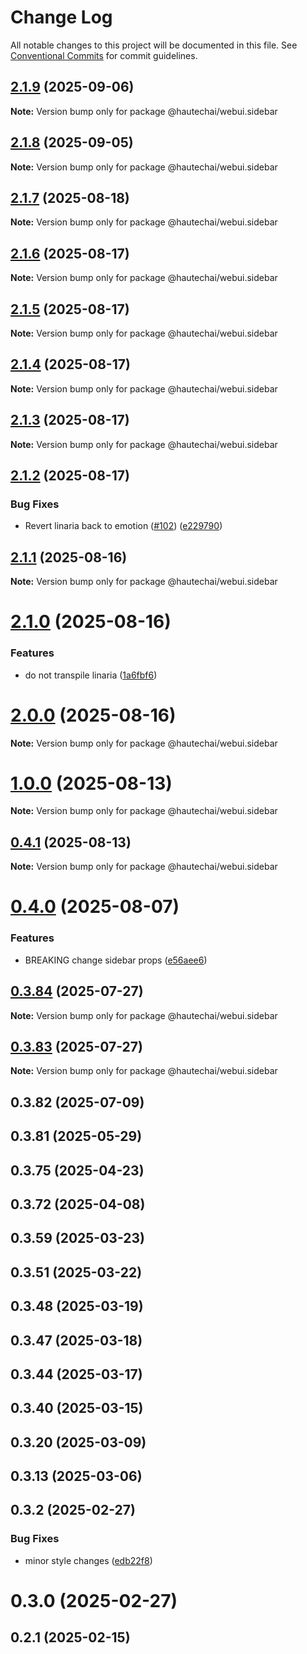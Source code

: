 # Change Log

All notable changes to this project will be documented in this file.
See [Conventional Commits](https://conventionalcommits.org) for commit guidelines.

## [2.1.9](https://github.com/HautechAI/webui/compare/@hautechai/webui.sidebar@2.1.8...@hautechai/webui.sidebar@2.1.9) (2025-09-06)

**Note:** Version bump only for package @hautechai/webui.sidebar

## [2.1.8](https://github.com/HautechAI/webui/compare/@hautechai/webui.sidebar@2.1.7...@hautechai/webui.sidebar@2.1.8) (2025-09-05)

**Note:** Version bump only for package @hautechai/webui.sidebar

## [2.1.7](https://github.com/HautechAI/webui/compare/@hautechai/webui.sidebar@2.1.6...@hautechai/webui.sidebar@2.1.7) (2025-08-18)

**Note:** Version bump only for package @hautechai/webui.sidebar

## [2.1.6](https://github.com/HautechAI/webui/compare/@hautechai/webui.sidebar@2.1.5...@hautechai/webui.sidebar@2.1.6) (2025-08-17)

**Note:** Version bump only for package @hautechai/webui.sidebar

## [2.1.5](https://github.com/HautechAI/webui/compare/@hautechai/webui.sidebar@2.1.4...@hautechai/webui.sidebar@2.1.5) (2025-08-17)

**Note:** Version bump only for package @hautechai/webui.sidebar

## [2.1.4](https://github.com/HautechAI/webui/compare/@hautechai/webui.sidebar@2.1.3...@hautechai/webui.sidebar@2.1.4) (2025-08-17)

**Note:** Version bump only for package @hautechai/webui.sidebar

## [2.1.3](https://github.com/HautechAI/webui/compare/@hautechai/webui.sidebar@2.1.2...@hautechai/webui.sidebar@2.1.3) (2025-08-17)

**Note:** Version bump only for package @hautechai/webui.sidebar

## [2.1.2](https://github.com/HautechAI/webui/compare/@hautechai/webui.sidebar@2.1.1...@hautechai/webui.sidebar@2.1.2) (2025-08-17)

### Bug Fixes

- Revert linaria back to emotion ([#102](https://github.com/HautechAI/webui/issues/102)) ([e229790](https://github.com/HautechAI/webui/commit/e229790dae8eba4b3037bbe41365e5a73ab7f6dc))

## [2.1.1](https://github.com/HautechAI/webui/compare/@hautechai/webui.sidebar@2.1.0...@hautechai/webui.sidebar@2.1.1) (2025-08-16)

**Note:** Version bump only for package @hautechai/webui.sidebar

# [2.1.0](https://github.com/HautechAI/webui/compare/@hautechai/webui.sidebar@1.0.0...@hautechai/webui.sidebar@2.1.0) (2025-08-16)

### Features

- do not transpile linaria ([1a6fbf6](https://github.com/HautechAI/webui/commit/1a6fbf6353a0e5028040006b5045170cf83f1ba0))

# [2.0.0](https://github.com/HautechAI/webui/compare/@hautechai/webui.sidebar@1.0.0...@hautechai/webui.sidebar@2.0.0) (2025-08-16)

**Note:** Version bump only for package @hautechai/webui.sidebar

# [1.0.0](https://github.com/HautechAI/webui/compare/@hautechai/webui.sidebar@0.4.1...@hautechai/webui.sidebar@1.0.0) (2025-08-13)

**Note:** Version bump only for package @hautechai/webui.sidebar

## [0.4.1](https://github.com/HautechAI/webui/compare/@hautechai/webui.sidebar@0.4.0...@hautechai/webui.sidebar@0.4.1) (2025-08-13)

**Note:** Version bump only for package @hautechai/webui.sidebar

# [0.4.0](https://github.com/HautechAI/webui/compare/@hautechai/webui.sidebar@0.3.84...@hautechai/webui.sidebar@0.4.0) (2025-08-07)

### Features

- BREAKING change sidebar props ([e56aee6](https://github.com/HautechAI/webui/commit/e56aee66dc5853b364f5f7081a56e0756e946ee7))

## [0.3.84](https://github.com/HautechAI/webui/compare/@hautechai/webui.sidebar@0.3.83...@hautechai/webui.sidebar@0.3.84) (2025-07-27)

**Note:** Version bump only for package @hautechai/webui.sidebar

## [0.3.83](https://github.com/HautechAI/webui/compare/@hautechai/webui.sidebar@0.3.82...@hautechai/webui.sidebar@0.3.83) (2025-07-27)

**Note:** Version bump only for package @hautechai/webui.sidebar

## 0.3.82 (2025-07-09)

## 0.3.81 (2025-05-29)

## 0.3.75 (2025-04-23)

## 0.3.72 (2025-04-08)

## 0.3.59 (2025-03-23)

## 0.3.51 (2025-03-22)

## 0.3.48 (2025-03-19)

## 0.3.47 (2025-03-18)

## 0.3.44 (2025-03-17)

## 0.3.40 (2025-03-15)

## 0.3.20 (2025-03-09)

## 0.3.13 (2025-03-06)

## 0.3.2 (2025-02-27)

### Bug Fixes

- minor style changes ([edb22f8](https://github.com/HautechAI/webui/commit/edb22f8a05e6b97b8f1f46dbd258e22498f6524b))

# 0.3.0 (2025-02-27)

## 0.2.1 (2025-02-15)
